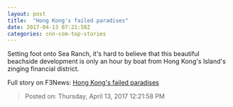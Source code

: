 ```yaml
---
layout: post
title:  "Hong Kong's failed paradises"
date: 2017-04-13 07:21:58Z
categories: cnn-com-top-stories
---
```


Setting foot onto Sea Ranch, it's hard to believe that this beautiful beachside development is only an hour by boat from Hong Kong's Island's zinging financial district.


Full story on F3News: [Hong Kong's failed paradises](http://www.f3nws.com/n/TzyRkG)

> Posted on: Thursday, April 13, 2017 12:21:58 PM
